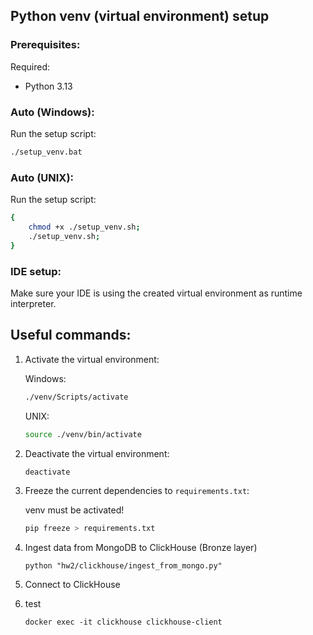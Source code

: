 ## Python venv (virtual environment) setup

### Prerequisites:

Required:

-   Python 3.13

### Auto (Windows):

Run the setup script:

```bash
./setup_venv.bat
```

### Auto (UNIX):

Run the setup script:

```bash
{
    chmod +x ./setup_venv.sh;
    ./setup_venv.sh;
}
```

### IDE setup:

Make sure your IDE is using the created virtual environment as runtime interpreter.

## Useful commands:

1. Activate the virtual environment:

    Windows:

    ```bash
    ./venv/Scripts/activate
    ```

    UNIX:

    ```bash
    source ./venv/bin/activate
    ```

2. Deactivate the virtual environment:

    ```bash
    deactivate
    ```

3. Freeze the current dependencies to `requirements.txt`:

    venv must be activated!

    ```bash
    pip freeze > requirements.txt
    ```
4. Ingest data from MongoDB to ClickHouse (Bronze layer)

   ```
   python "hw2/clickhouse/ingest_from_mongo.py"
   ```

5. Connect to ClickHouse
6. test

   ```
   docker exec -it clickhouse clickhouse-client
   ```
   
